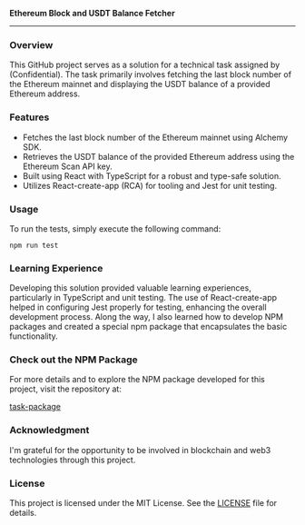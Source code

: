 **Ethereum Block and USDT Balance Fetcher**

---

### Overview

This GitHub project serves as a solution for a technical task assigned by (Confidential). The task primarily involves fetching the last block number of the Ethereum mainnet and displaying the USDT balance of a provided Ethereum address.

### Features

- Fetches the last block number of the Ethereum mainnet using Alchemy SDK.
- Retrieves the USDT balance of the provided Ethereum address using the Ethereum Scan API key.
- Built using React with TypeScript for a robust and type-safe solution.
- Utilizes React-create-app (RCA) for tooling and Jest for unit testing.

### Usage

To run the tests, simply execute the following command:

```
npm run test
```

### Learning Experience

Developing this solution provided valuable learning experiences, particularly in TypeScript and unit testing. The use of React-create-app helped in configuring Jest properly for testing, enhancing the overall development process. Along the way, I also learned how to develop NPM packages and created a special npm package that encapsulates the basic functionality.

### Check out the NPM Package

For more details and to explore the NPM package developed for this project, visit the repository at:

[task-package](https://github.com/Ahmad-Maartmesrini/con3x-task-package)

### Acknowledgment

I'm grateful for the opportunity to be involved in blockchain and web3 technologies through this project.

### License

This project is licensed under the MIT License. See the [LICENSE](LICENSE) file for details.
